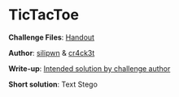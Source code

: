 # TicTacToe 

**Challenge Files**: [Handout](Handout/)  
  
**Author**: [silipwn](https://twitter.com/0xsilipwn) & [cr4ck3t](https://twitter.com/nambiar_kartuzz)  
  
**Write-up**: [Intended solution by challenge author](https://karthik967.wordpress.com)
  
**Short solution**: Text Stego 
  
